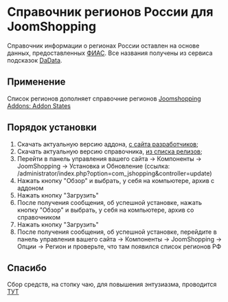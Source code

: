 # Справочник регионов России для JoomShopping
Справочник информации о регионах России оставлен на основе данных, предоставленных [ФИАС](https://fias.nalog.ru/).
Все названия получены из сервиса подсказок [DaData](https://dadata.ru/).

## Применение
Список регионов дополняет справочние регионов [Joomshopping Addons: Addon States](https://www.webdesigner-profi.de/joomla-webdesign/shop/addons/addon-states.html)

## Порядок установки
1. Скачать актуальную версию аддона, [с сайта разработчиков](https://www.webdesigner-profi.de/joomla-webdesign/shop/addons/addon-states.html);
2. Скачать актуальную версию справочника, [из списка релизов](https://github.com/webmasterskaya/jshopping-staes-of-russia/releases/latest);
3. Перейти в панель управления вашего сайта -> Компоненты -> JoomShopping -> Установка и Обновление (ссылка: /administrator/index.php?option=com_jshopping&controller=update)
4. Нажать кнопку "Обзор" и выбрать, у себя на компьютере, архив с аддоном
5. Нажать кнопку "Загрузить"
6. После получения сообщения, об успешной установке, нажать кнопку "Обзор" и выбрать, у себя на компьютере, архив со справочником
7. Нажать кнопку "Загрузить"
8. После получения сообщения, об успешной установке, перейдите в панель управления вашего сайта -> Компоненты -> JoomShopping -> Опции -> Регион и проверьте, что там появился список регионов РФ

## Спасибо
Сбор средств, на стопку чаю, для повышения энтузиазма, проводится [ТУТ](https://yasobe.ru/na/whiskey_for_artem)

